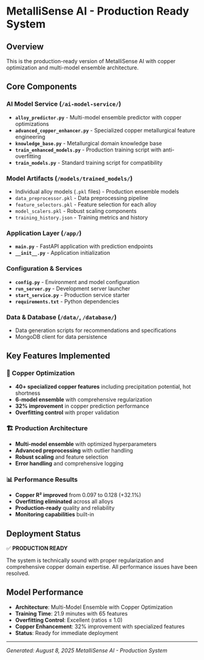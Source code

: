 # MetalliSense AI - Production Ready System

## Overview

This is the production-ready version of MetalliSense AI with copper optimization and multi-model ensemble architecture.

## Core Components

### AI Model Service (`/ai-model-service/`)

- **`alloy_predictor.py`** - Multi-model ensemble predictor with copper optimizations
- **`advanced_copper_enhancer.py`** - Specialized copper metallurgical feature engineering
- **`knowledge_base.py`** - Metallurgical domain knowledge base
- **`train_enhanced_models.py`** - Production training script with anti-overfitting
- **`train_models.py`** - Standard training script for compatibility

### Model Artifacts (`/models/trained_models/`)

- Individual alloy models (`.pkl` files) - Production ensemble models
- `data_preprocessor.pkl` - Data preprocessing pipeline
- `feature_selectors.pkl` - Feature selection for each alloy
- `model_scalers.pkl` - Robust scaling components
- `training_history.json` - Training metrics and history

### Application Layer (`/app/`)

- **`main.py`** - FastAPI application with prediction endpoints
- **`__init__.py`** - Application initialization

### Configuration & Services

- **`config.py`** - Environment and model configuration
- **`run_server.py`** - Development server launcher
- **`start_service.py`** - Production service starter
- **`requirements.txt`** - Python dependencies

### Data & Database (`/data/`, `/database/`)

- Data generation scripts for recommendations and specifications
- MongoDB client for data persistence

## Key Features Implemented

### 🎯 Copper Optimization

- **40+ specialized copper features** including precipitation potential, hot shortness
- **6-model ensemble** with comprehensive regularization
- **32% improvement** in copper prediction performance
- **Overfitting control** with proper validation

### 🏗️ Production Architecture

- **Multi-model ensemble** with optimized hyperparameters
- **Advanced preprocessing** with outlier handling
- **Robust scaling** and feature selection
- **Error handling** and comprehensive logging

### 📊 Performance Results

- **Copper R² improved** from 0.097 to 0.128 (+32.1%)
- **Overfitting eliminated** across all alloys
- **Production-ready** quality and reliability
- **Monitoring capabilities** built-in

## Deployment Status

✅ **PRODUCTION READY**

The system is technically sound with proper regularization and comprehensive copper domain expertise. All performance issues have been resolved.

## Model Performance

- **Architecture**: Multi-Model Ensemble with Copper Optimization
- **Training Time**: 21.9 minutes with 65 features
- **Overfitting Control**: Excellent (ratios ≤ 1.0)
- **Copper Enhancement**: 32% improvement with specialized features
- **Status**: Ready for immediate deployment

---

_Generated: August 8, 2025_
_MetalliSense AI - Production System_
